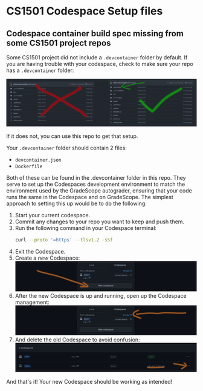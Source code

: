 # CS1501 Codespace Setup files
## Codespace container build spec missing from some CS1501 project repos

Some CS1501 project did not include a `.devcontainer` folder by default. If you
are having trouble with your codespace, check to make sure your repo has a
`.devcontainer` folder:

![Devcontainer example](images/devcontainer.png)

If it does not, you can use this repo to get that setup.

Your `.devcontainer` folder should contain 2 files:

* `devcontainer.json`
* `Dockerfile`

Both of these can be found in the .devcontainer folder in this repo. They serve
to set up the Codespaces development environment to match the environment used
by the GradeScope autograder, ensuring that your code runs the same in the
Codespace and on GradeScope. The simplest approach to setting this up would
be to do the following:

1. Start your current codespace.
1. Commit any changes to your repo you want to keep and push them.
1. Run the following command in your Codespace terminal:
	```bash
	curl --proto '=https' --tlsv1.2 -sSf 
	```
1. Exit the Codespace.
1. Create a *new* Codespace:
	![New Codespace](images/new_codespace.png)
1. After the new Codespace is up and running, open up the Codespace management:
	![Manage Codespaces](images/manage_all.png)
1. And delete the old Codespace to avoid confusion:
	![Delete old Codespace](images/delete_old.png)

And that's it! Your new Codespace should be working as intended!
